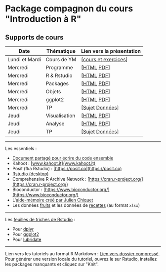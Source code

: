 # Package compagnon du cours "Introduction à R"

## Supports de cours

|  Date  | Thématique | Lien vers la présentation |
|--------|------------|---------------------------|
| Lundi et Mardi | Cours de YM | [[cours et exercices](inst/extdata/jours1et2.zip)] |
| Mercredi | Programme | [[HTML](vignettes/S00programme.html) [PDF](vignettes/S00programme.pdf)] |
| Mercredi | R & Rstudio  | [[HTML](vignettes/S01rstudio.html) [PDF](vignettes/S01rstudio.pdf)] |
| Mercredi | Packages  | [[HTML](vignettes/S02packages.html) [PDF](vignettes/S02packages.pdf)] |
| Mercredi | Objets     | [[HTML](vignettes/S03objets.html) [PDF](vignettes/S03objets.pdf)] |
| Mercredi | ggplot2   | [[HTML](vignettes/S04ggplot2.html) [PDF](vignettes/S04ggplot2.pdf)] |
| Mercredi | TP  | [[Sujet](inst/extdata/tpjeudi.pdf) [Données](inst/extdata/nutrimenu.zip)]|
| Jeudi | Visualisation  | [[HTML](vignettes/S05visu.html) [PDF](vignettes/S05visu.pdf)] |
| Jeudi | Analyse   |  [[HTML](vignettes/S06tests.html) [PDF](vignettes/S06tests.pdf)] |
| Jeudi | TP | [[Sujet](inst/extdata/tpjeudi.pdf) [Données](inst/extdata/nutrimenu.zip)] |


****

Les essentiels : 

  * [Document partagé pour écrire du code ensemble](https://docs.google.com/document/d/18a6zjfGderzS73a4KzM2kkjw98Ql8m7we8lFehW5vUs/edit?usp=sharing)
  * Kahoot : [www.kahoot.it](www.kahoot.it)
  * Posit (fka Rstudio) : [https://posit.co](https://posit.co)
  * [Rstudio (desktop)](https://posit.co/download/rstudio-desktop/)
  * Comprehensive R Archive Network : [https://cran.r-project.org/](https://cran.r-project.org/)
  * Bioconductor : [https://www.bioconductor.org/](https://www.bioconductor.org/)
  * L'[aide-mémoire créé par Julien Chiquet](inst/extdata/CommandesUsuelles.pdf)
  * Les données [fruits](inst/extdata/fruits.xlsx) et les données de [recettes](inst/extdata/nutrimenu.xlsx) (au format `xlsx`)

****

Les [feuilles de triches de Rstudio](https://posit.co/resources/cheatsheets/) : 

  * Pour [dplyr](https://posit.co/wp-content/uploads/2022/10/data-transformation-1.pdf)
  * Pour [ggplot2](https://posit.co/wp-content/uploads/2022/10/data-visualization-1.pdf)
  * Pour [lubridate](https://posit.co/wp-content/uploads/2022/10/lubridate-1.pdf)



****

Lien vers les tutoriels au format R Markdown : [Lien vers dossier compressé](inst/extdata/tutorials.zip). Pour générer une version locale du tutoriel, ouvrez le sur Rstudio, installez les packages manquants et cliquez sur "Knit".
